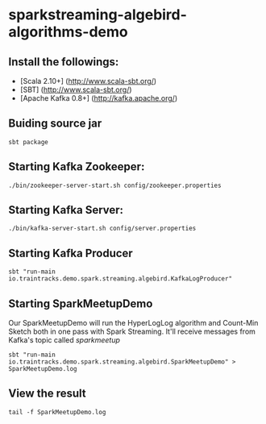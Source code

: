 sparkstreaming-algebird-algorithms-demo
=======================================

## Install the followings:

* [Scala 2.10+] (http://www.scala-sbt.org/)
* [SBT] (http://www.scala-sbt.org/)
* [Apache Kafka  0.8+] (http://kafka.apache.org/)

## Buiding source jar

    sbt package

## Starting Kafka Zookeeper:

    ./bin/zookeeper-server-start.sh config/zookeeper.properties
    
## Starting Kafka Server:

    ./bin/kafka-server-start.sh config/server.properties

## Starting Kafka Producer

    sbt "run-main io.traintracks.demo.spark.streaming.algebird.KafkaLogProducer"
    
## Starting SparkMeetupDemo

Our SparkMeetupDemo will run the HyperLogLog algorithm and Count-Min Sketch both in one pass with Spark Streaming.
It'll receive messages from Kafka's topic called _sparkmeetup_

    sbt "run-main io.traintracks.demo.spark.streaming.algebird.SparkMeetupDemo" > SparkMeetupDemo.log

## View the result
    
    tail -f SparkMeetupDemo.log
